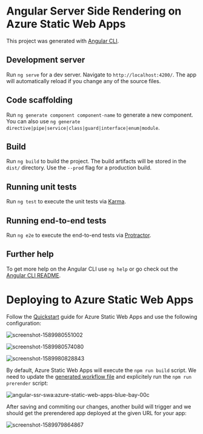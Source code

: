# Angular Server Side Rendering on Azure Static Web Apps

This project was generated with [Angular CLI](https://github.com/angular/angular-cli).

## Development server

Run `ng serve` for a dev server. Navigate to `http://localhost:4200/`. The app will automatically reload if you change any of the source files.

## Code scaffolding

Run `ng generate component component-name` to generate a new component. You can also use `ng generate directive|pipe|service|class|guard|interface|enum|module`.

## Build

Run `ng build` to build the project. The build artifacts will be stored in the `dist/` directory. Use the `--prod` flag for a production build.

## Running unit tests

Run `ng test` to execute the unit tests via [Karma](https://karma-runner.github.io).

## Running end-to-end tests

Run `ng e2e` to execute the end-to-end tests via [Protractor](http://www.protractortest.org/).

## Further help

To get more help on the Angular CLI use `ng help` or go check out the [Angular CLI README](https://github.com/angular/angular-cli/blob/master/README.md).

# Deploying to Azure Static Web Apps

Follow the [Quickstart](https://bit.ly/2ABy9Cb) guide for Azure Static Web Apps and use the following configuration:

![screenshot-1589980551002](https://user-images.githubusercontent.com/1699357/82451694-a3202000-9aae-11ea-813a-35db0092b9df.png)

![screenshot-1589980574080](https://user-images.githubusercontent.com/1699357/82450911-95b66600-9aad-11ea-96d0-4576ff8ae07f.png)

![screenshot-1589980828843](https://user-images.githubusercontent.com/1699357/82450907-94853900-9aad-11ea-9e52-ee0b9e21b5c1.png)

By default, Azure Static Web Apps will execute the `npm run build` script. We need to update the [generated workflow file](https://github.com/manekinekko/angular-ssr-swa/blob/master/.github/workflows/azure-static-web-apps-blue-bay-00cc1f303.yml#L30) and explicitely run the `npm run prerender` script:

![angular-ssr-swa:azure-static-web-apps-blue-bay-00c](https://user-images.githubusercontent.com/1699357/82451219-f645a300-9aad-11ea-9e26-1db86ecc5aa3.png)

After saving and commiting our changes, another build will trigger and we should get the prerendered app deployed at the given URL for your app:

![screenshot-1589979864867](https://user-images.githubusercontent.com/1699357/82449287-496a2680-9aab-11ea-8c30-a7aa1db82deb.png)


